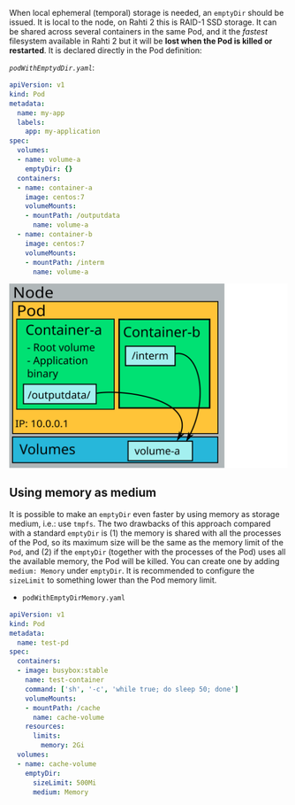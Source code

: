 When local ephemeral (temporal) storage is needed, an `emptyDir` should be issued. It is local to the node, on Rahti 2 this is RAID-1 SSD storage. It can be shared across several containers in the same Pod, and it the *fastest* filesystem available in Rahti 2 but it will be **lost when the Pod is killed or restarted**. It is declared directly in the Pod definition:

*`podWithEmptydDir.yaml`*:

```yaml
apiVersion: v1
kind: Pod
metadata:
  name: my-app
  labels:
    app: my-application
spec:
  volumes:
  - name: volume-a
    emptyDir: {}
  containers:
  - name: container-a
    image: centos:7
    volumeMounts:
    - mountPath: /outputdata
      name: volume-a
  - name: container-b
    image: centos:7
    volumeMounts:
    - mountPath: /interm
      name: volume-a
```

![emptyDir](../../img/pods-and-storage-emptydir.drawio.svg)

## Using memory as medium

It is possible to make an `emptyDir` even faster by using memory as storage medium, i.e.: use `tmpfs`. The two drawbacks of this approach compared with a standard `emptyDir` is (1) the memory is shared with all the processes of the Pod, so its maximum size will be the same as the memory limit of the `Pod`, and (2) if the `emptyDir` (together with the processes of the Pod) uses all the available memory, the Pod will be killed. You can create one by adding `medium: Memory` under `emptyDir`. It is recommended to configure the `sizeLimit` to something lower than the Pod memory limit.

* `podWithEmptyDirMemory.yaml`

```yaml
apiVersion: v1
kind: Pod
metadata:
  name: test-pd
spec:
  containers:
  - image: busybox:stable
    name: test-container
    command: ['sh', '-c', 'while true; do sleep 50; done']
    volumeMounts:
    - mountPath: /cache
      name: cache-volume
    resources:
      limits:
        memory: 2Gi
  volumes:
  - name: cache-volume
    emptyDir:
      sizeLimit: 500Mi
      medium: Memory
```
